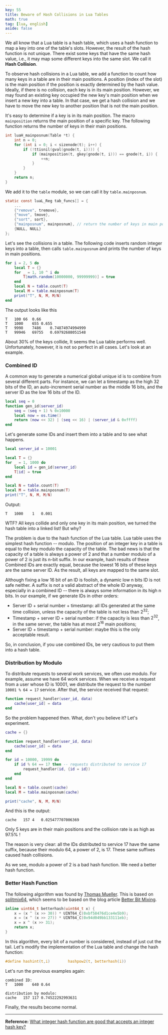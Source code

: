 ```yaml
---
key: 55
title: Beware of Hash Collisions in Lua Tables
math: true
tag: [lua, english]
aside: false
---
```

We all know that a Lua table is a hash table, which uses a hash function to map a key into one of the table's slots. However, the result of the hash function is not unique. There exist some keys that have the same hash value, i.e., it may map some different keys into the same slot. We call it **Hash Collision**.

To observe hash collisions in a Lua table, we add a function to count how many keys in a table are in their main positions. A position (index of the slot) is the main position if the position is exactly determined by the hash value. Ideally, if there is no collision, each key is in its main position. However, we may found an existing key occupied the new key's main position when we insert a new key into a table. In that case, we get a hash collision and we have to move the new key to another position that is not the main position.

It's easy to determine if a key is in its main position. The macro `mainposition` returns the main position of a specific key. The following function returns the number of keys in their main positions.

```c
int luaH_mainposnum(Table *t) {
    int n = 0;
    for (int i = 0; i < sizenode(t); i++) {
        if (!ttisnil(gval(gnode(t, i)))) {
            if (mainposition(t, gkey(gnode(t, i))) == gnode(t, i)) {
                ++n;
            }
        }
    }
    return n;
}
```

We add it to the `table` module, so we can call it by `table.mainposnum`.

```c
static const luaL_Reg tab_funcs[] = {
    ...
    {"remove", tremove},
    {"move", tmove},
    {"sort", sort},
    {"mainposnum", mainposnum}, // return the number of keys in main positions
    {NULL, NULL}
};
```

Let's see the collisions in a table. The following code inserts random integer keys into a table, then calls `table.mainposnum` and prints the number of keys in main positions.

```lua
for i = 2, 5 do
    local T = {}
    for _ = 1, 10 ^ i do
        T[math.random(10000000, 99999999)] = true
    end
    local N = table.count(T)
    local M = table.mainposnum(T)
    print("T", N, M, M/N)
end
```

The output looks like this

```
T	100	66	0.66
T	1000	655	0.655
T	9998	7486	0.74874974994999
T	99946	69755	0.69792688051548
```

About 30% of the keys collide, It seems the Lua table performs well. Unfortunately, however, it is not so perfect in all cases. Let's look at an example.

### Combined ID

A common way to generate a numerical global unique id is to combine from several different parts. For instance, we can let a timestamp as the high 32 bits of the ID, an auto-increment serial number as the middle 16 bits, and the server ID as the low 16 bits of the ID.

```lua
local seq = 0
function gen_id(server_id)
    seq = (seq + 1) % 0x10000
    local now = os.time()
    return (now << 32) | (seq << 16) | (server_id & 0xffff)
end
```

Let's generate some IDs and insert them into a table and to see what happens.

```lua
local server_id = 10001

local T = {}
for _ = 1, 1000 do
    local id = gen_id(server_id)
    T[id] = true
end

local N = table.count(T)
local M = table.mainposnum(T)
print("T", N, M, M/N)
```

Output:

```
T	1000	1	0.001
```

WTF? All keys collide and only one key in its main position, we turned the hash table into a linked list! But why?

The problem is due to the hash function of the Lua table. Lua table uses the simplest hash function -- modulo. The position of an integer key in a table is equal to the key modulo the capacity of the table. The bad news is that the capacity of a table is always a power of 2 and that a number modulo of a power of 2 is just its n-bit suffix. In our example, hash results of these Combined IDs are exactly equal, because the lowest 16 bits of these keys are the same server ID. As the result, all keys are mapped to the same slot.

Although fixing a low 16 bit of an ID is foolish, a dynamic low n bits ID is not safe neither. A suffix is not a valid abstract of the whole ID anyway, especially in a combined ID -- there is always some information in its high n bits. In our example, if we generate IDs in other orders:

- Server ID + serial number + timestamp: all IDs generated at the same time collision, unless the capacity of the table is not less than $2^{32}$;
- Timestamp + server ID + serial number: if the capacity is less than $2^{32}$, in the same server, the table has at most $2^{16}$ main positions;
- Server ID + timestamp + serial number: maybe this is the only acceptable result.

So, in conclusion, if you use combined IDs, be very cautious to put them into a hash table.

### Distribution by Modulo

To distribute requests to several work services, we often use modulo. For example, assume we have 64 work services. When we receive a request from a user whose ID is 10001, we distribute the request to the number `10001 % 64 = 17` service. After that, the service received that request:

```lua
function request_handler(user_id, data)
    cache[user_id] = data
end
```

So the problem happened then. What, don't you believe it? Let's experiment.

```lua
cache = {}

function request_handler(user_id, data)
    cache[user_id] = data
end

for id = 10000, 19999 do
    if id % 64 == 17 then -- requests distributed to service 17
        request_handler(id, {id = id})
    end
end

local N = table.count(cache)
local M = table.mainposnum(cache)

print("cache", N, M, M/N)
```

And this is the output:

```
cache	157	4	0.025477707006369
```

Only 5 keys are in their main positions and the collision rate is as high as 97.5% !

The reason is very clear: all the IDs distributed to service 17 have the same suffix, because their modulo 64, a power of 2, is 17. These same suffixes caused hash collisions.

As we see, modulo a power of 2 is a bad hash function. We need a better hash function.

### Better Hash Function

The following algorithm was found by [Thomas Mueller](https://stackoverflow.com/users/382763/thomas-mueller). This is based on [splitmix64](https://xorshift.di.unimi.it/splitmix64.c), which seems to be based on the blog article [Better Bit Mixing](http://zimbry.blogspot.it/2011/09/better-bit-mixing-improving-on.html).

```c
inline uint64_t betterhash(uint64_t x) {
    x = (x ^ (x >> 30)) * UINT64_C(0xbf58476d1ce4e5b9);
    x = (x ^ (x >> 27)) * UINT64_C(0x94d049bb133111eb);
    x = x ^ (x >> 31);
    return x;
}
```

In this algorithm, every bit of a number is considered, instead of just cut the tail. Let's modify the implementation of the Lua table and change the hash function:

```c
#define hashint(t,i)		hashpow2(t, betterhash(i))
```

Let's run the previous examples again:

```
combined ID:
T	1000	640	0.64

distribution by modulo:
cache	157	117	0.74522292993631
```

Finally, the results become normal.

***

**Reference:** [What integer hash function are good that accepts an integer hash key?
](https://stackoverflow.com/questions/664014/what-integer-hash-function-are-good-that-accepts-an-integer-hash-key)
